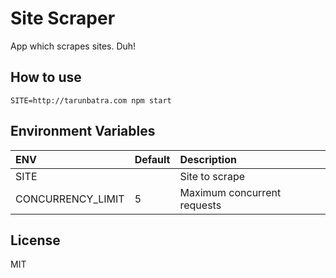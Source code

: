 # Site Scraper
App which scrapes sites. Duh!

## How to use
```
SITE=http://tarunbatra.com npm start
```

## Environment Variables
|  ENV                |  Default   |     Description             |
|:--------------------|:-----------|:----------------------------|
| SITE                |            | Site to scrape              |
| CONCURRENCY_LIMIT   | 5          | Maximum concurrent requests |

## License
MIT
